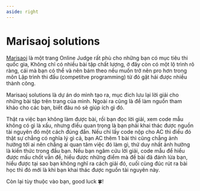 ```yaml
---
aside: right
---
```


# Marisaoj solutions

[Marisaoj](https://marisaoj.com/) là một trang Online Judge rất phù cho những bạn có mục tiêu thi quốc gia, 
Không chỉ có nhiều bài tập chất lượng, ở đây còn có một lộ trình rõ ràng, cái mà bạn có thể và nên bám theo 
nếu muốn trở nên pro hơn trong môn Lập trình thi đấu (competitve programming) từ đó gặt hái được nhiều thành công.

Marisaoj solutions là dự án do mình tạo ra, mục đich lưu lại lời giải cho những bài tập trên trang của mình. 
Ngoài ra cũng là để làm nguồn tham khảo cho các bạn, biết đâu nó sẽ giúp ích gì đó. 

Thật ra việc bạn không làm được bài, rồi bạn đọc lời giải, xem code mẫu không có gì là xấu, 
nhưng điều quan trọng là bạn phải khai thác được nguồn tài nguyên đó một cách đúng đắn. 
Nếu chỉ lấy code nộp cho AC thì điều đó thật sự chẳng có nghĩa lý gì cả, 
bạn AC thêm 1 bài thì cũng chẳng ảnh hưởng tới ai nên chẳng ai quan tâm việc đó làm gì, 
thứ duy nhất ảnh hưởng là kiến thức trong đầu bạn. Nếu bạn ngâm cứu lời giải, code mẫu để 
hiểu được mấu chốt vẫn đề, hiểu được những điểm mà đề bài đã đánh lừa bạn, 
hiểu được tại sao bạn không nghĩ ra cách giải đó, cuối cùng đúc rút ra bài học 
thì đó mới là khi bạn khai thác được nguồn tài nguyên này.

Còn lại tùy thuộc vào bạn, good luck :four_leaf_clover:!
